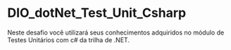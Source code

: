 # DIO_dotNet_Test_Unit_Csharp
Neste desafio você utilizará seus conhecimentos adquiridos no módulo de Testes Unitários com c# da trilha de .NET.
